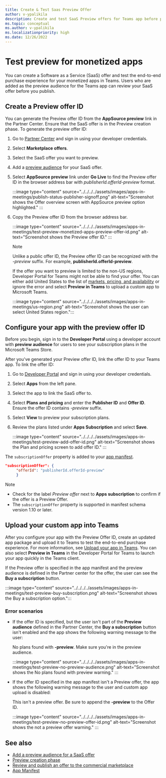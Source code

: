 ```yaml
---
title: Create & Test Saas Preview Offer
author: v-ypalikila
description: Create and test SaaS Preview offers for Teams app before pushing the offer live. Create a preview offer ID, configure your app with the preview offer ID, and upload.
ms.topic: conceptual
ms.author: v-ypalikila
ms.localizationpriority: high
ms.date: 12/26/2022
---
```


# Test preview for monetized apps

You can create a Software as a Service (SaaS) offer and test the end-to-end purchase experience for your monetized apps  in Teams. Users who are added as the preview audience for the Teams app can review your SaaS offer before you publish.

## Create a Preview offer ID

You can generate the Preview offer ID from the **AppSource preview** link in the Partner Center. Ensure that the SaaS offer is in the Preview creation phase. To generate the preview offer ID:

1. Go to [Partner Center](https://go.microsoft.com/fwlink/?linkid=2166002) and sign in using your developer credentials.
1. Select **Marketplace offers**.
1. Select the SaaS offer you want to preview.
1. Add a [preview audience](/azure/marketplace/create-new-saas-offer-preview) for your SaaS offer.
1. Select **AppSource preview** link under **Go Live** to find the Preview offer ID in the browser address bar with *publisherId.offerId-preview* format.

    :::image type="content" source="../../../../assets/images/apps-in-meetings/publish-status-publisher-signoff.png" alt-text="Screenshot shows the Offer overview screen with AppSource preview option highlighted." :::

1. Copy the Preview offer ID from the browser address bar.

      :::image type="content" source="../../../../assets/images/apps-in-meetings/test-preview-monetized-apps-preview-offer-id.png" alt-text="Screenshot shows the Preview offer ID." :::

    > [!NOTE]
    > Unlike a public offer ID, the Preview offer ID can be recognized with the *-preview* suffix. For example, **publisherId.offerId-preview**.

    If the offer you want to preview is limited to the non-US regions, Developer Portal for Teams might not be able to find your offer. You can either add United States to the list of [markets, pricing, and availability](/azure/marketplace/create-new-saas-offer-plans) or ignore the error and select **Preview in Teams** to upload a custom app to Microsoft Teams.  

    :::image type="content" source="../../../../assets/images/apps-in-meetings/us-region.png" alt-text="Screenshot shows the user can select United States region.":::

## Configure your app with the preview offer ID

Before you begin, sign in to the **Developer Portal** using a developer account with **preview audience** for users to see your subscription plans in the Microsoft Teams Store.

After you've generated your Preview offer ID, link the offer ID to your Teams app. To link the offer ID:

1. Go to [Developer Portal](https://dev.teams.microsoft.com/) and sign in using your developer credentials.
1. Select **Apps** from the left pane.
1. Select the app to link the SaaS offer to.
1. Select **Plans and pricing** and enter the **Publisher ID** and **Offer ID**.  
  Ensure the offer ID contains *-preview* suffix.
1. Select **View** to preview your subscription plans.
1. Review the plans listed under **Apps Subscription** and select **Save**.

    :::image type="content" source="../../../../assets/images/apps-in-meetings/test-preview-add-offer-id.png" alt-text="Screenshot shows the Plan and pricing screen to add offer ID." :::

The `subscriptionOffer` property is added to your [app manifest](../../../../resources/schema/manifest-schema.md#subscriptionoffer).

```json
"subscriptionOffer": {
     "offerId": "publisherId.offerId-preview"  
     }
```

>[!NOTE]
>
> * Check for the label *Preview offer* next to **Apps subscription** to confirm if the offer is a Preview Offer.
> * The `subscriptionOffer` property is supported in manifest schema version 1.10 or later.

## Upload your custom app into Teams

After you configure your app with the Preview Offer ID, create an updated app package and upload it to Teams to test the end-to-end purchase experience. For more information, see [Upload your app in Teams](../../apps-upload.md). You can also select **Preview in Teams** in the Developer Portal for Teams to launch your app quickly in the Teams client.

If the Preview offer is specified in the app manifest and the preview audience is defined in the Partner center for the offer, the user can see the **Buy a subscription** button.

:::image type="content" source="../../../../assets/images/apps-in-meetings/test-preview-buy-subscription.png" alt-text="Screenshot shows the Buy a subscription option.":::

### Error scenarios

* If the offer ID is specified, but the user isn't part of the **Preview audience** defined in the Partner Center, the **Buy a subscription** button isn't enabled and the app shows the following warning message to the user:

  No plans found with **-preview**. Make sure you're in the preview audience.

  :::image type="content" source="../../../../assets/images/apps-in-meetings/test-preview-no-preview-audience.png" alt-text="Screenshot shows the No plans found with preview warning." :::

* If the offer ID specified in the app manifest isn't a Preview offer, the app shows the following warning message to the user and custom app upload is disabled:
  
  This isn't a preview offer. Be sure to append the **-preview** to the Offer ID.

  :::image type="content" source="../../../../assets/images/apps-in-meetings/test-preview-no-preview-offer-id.png" alt-text="Screenshot shows the not a preview offer warning." :::

## See also

* [Add a preview audience for a SaaS offer](/azure/marketplace/create-new-saas-offer-preview)
* [Preview creation phase](/azure/marketplace/review-publish-offer)
* [Review and publish an offer to the commercial marketplace](/azure/marketplace/review-publish-offer#validation-and-publishing-steps)
* [App Manifest](../../../../resources/schema/manifest-schema-dev-preview.md)
